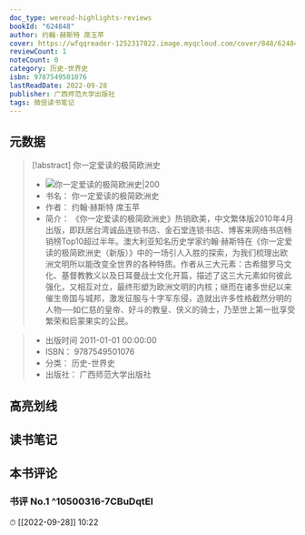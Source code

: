 ```yaml
---
doc_type: weread-highlights-reviews
bookId: "624848"
author: 约翰·赫斯特 席玉苹
cover: https://wfqqreader-1252317822.image.myqcloud.com/cover/848/624848/t7_624848.jpg
reviewCount: 1
noteCount: 0
category: 历史-世界史
isbn: 9787549501076
lastReadDate: 2022-09-28
publisher: 广西师范大学出版社
tags: 微信读书笔记
---
```


## 元数据

> [!abstract] 你一定爱读的极简欧洲史
> - ![ 你一定爱读的极简欧洲史|200](https://wfqqreader-1252317822.image.myqcloud.com/cover/848/624848/t7_624848.jpg)
> - 书名： 你一定爱读的极简欧洲史
> - 作者： 约翰·赫斯特 席玉苹
> - 简介：     《你一定爱读的极简欧洲史》热销欧美，中文繁体版2010年4月出版，即跃居台湾诚品连锁书店、金石堂连锁书店、博客来网络书店畅销榜Top10超过半年。澳大利亚知名历史学家约翰·赫斯特在《你一定爱读的极简欧洲史（新版）》中的一场引人入胜的探索，为我们梳理出欧洲文明所以能改变全世界的各种特质。作者从三大元素：古希腊罗马文化、基督教教义以及日耳曼战士文化开篇，描述了这三大元素如何彼此强化，又相互对立，最终形塑为欧洲文明的内核；继而在诸多世纪以来催生帝国与城邦，激发征服与十字军东侵，造就出许多性格截然分明的人物──如仁慈的皇帝、好斗的教皇、侠义的骑士，乃至世上第一批享受繁荣和启蒙果实的公民。

> - 出版时间 2011-01-01 00:00:00
> - ISBN： 9787549501076
> - 分类： 历史-世界史
> - 出版社： 广西师范大学出版社

## 高亮划线

## 读书笔记

## 本书评论

### 书评 No.1  ^10500316-7CBuDqtEI
⏱ [[2022-09-28]]  10:22
